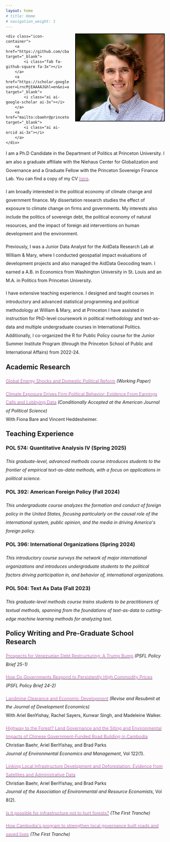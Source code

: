 ```yaml
---
layout: home
# title: Home
# navigation_weight: 1
---
```


<style type="text/css">
.image-left {
  display: block;
  margin-left: 20px;
  margin-right: auto;
  float: right;
}
.spaced-lines {line-height: 20pt;} 
</style>

<div class="image-icon-wrapper">
    <img src="images/profile.jpg" alt="profile" class="image-left" width="280px" style="border: 2px solid black;">

    <div class="icon-container">
        <a href="https://github.com/cbaehr" target="_blank">
            <i class="fab fa-github-square fa-3x"></i>
        </a>
        <a href="https://scholar.google.com/citations?user=LrncMjEAAAAJ&hl=en&oi=ao" target="_blank">
            <i class="ai ai-google-scholar ai-3x"></i>
        </a>
        <a href="mailto:cbaehr@princeton.edu" target="_blank">
            <i class="ai ai-orcid ai-3x"></i>
        </a>
    </div>
</div>

<div markdown="1" class="spaced-lines">

I am a Ph.D Candidate in the Department of Politics at Princeton University. I am also a graduate affiliate with the Niehaus Center for Globalization and Governance and a Graduate Fellow with the Princeton Sovereign Finance Lab. You can find a copy of my CV [<span style="color:#c869bf">here</span>](https://www.dropbox.com/scl/fi/weg2rg8lvsnqxf0pxq67n/baehr_cv.pdf?rlkey=iny8alh8wug8urs394w1djrwa&st=uklrefpt&dl=0).

I am broadly interested in the political economy of climate change and government finance. My dissertation research studies the effect of exposure to climate change on firms and governments. My interests also include the politics of sovereign debt, the political economy of natural resources, and the impact of foreign aid interventions on human development and the environment.

Previously, I was a Junior Data Analyst for the AidData Research Lab at William & Mary, where I conducted geospatial impact evaluations of development projects and also managed the AidData Geocoding team. I earned a A.B. in Economics from Washington University in St. Louis and an M.A. in Politics from Princeton University. 

I have extensive teaching experience. I designed and taught courses in introductory and advanced statistical programming and political methodology at William & Mary, and at Princeton I have assisted in instruction for PhD-level coursework in political methodology and text-as-data and multiple undergraduate courses in International Politics. Additionally, I co-organized the R for Public Policy course for the Junior Summer Institute Program (through the Princeton School of Public and International Affairs) from 2022-24.

<h2 style="margin-top:20px;"><b>Academic Research</b></h2>

[<span style="color:#c869bf">Global Energy Shocks and Domestic Political Reform</span>](https://www.dropbox.com/scl/fi/ilrzcgqoqaaoofltkfn9r/Baehr_Resources_CPW.pdf?rlkey=fwll7tskgkd7naizrf4hrdu24&st=0k921ru1&dl=0) *(Working Paper)*

[<span style="color:#c869bf">Climate Exposure Drives Firm Political Behavior: Evidence From Earnings Calls and Lobbying Data</span>](https://osf.io/preprints/socarxiv/yq27d) *(Conditionally Accepted at the American Journal of Political Science)* <br>
With Fiona Bare and Vincent Heddesheimer.

<h2 style="margin-top:20px;"><b>Teaching Experience</b></h2>

<h3 style="margin-top:16px;">POL 574: Quantitative Analysis IV (Spring 2025)</h3>
<i>This graduate-level, advanced methods course introduces students to the frontier of empirical text-as-data methods, with a focus on applications in political science.</i>

<h3 style="margin-top:16px;">POL 392: American Foreign Policy (Fall 2024)</h3>
<i>This undergraduate course analyzes the formation and conduct of foreign policy in the United States, focusing particularly on the causal role of the international system, public opinion, and the media in driving America's foreign policy.</i>

<h3 style="margin-top:16px;">POL 396: International Organizations (Spring 2024)</h3>
<i>This introductory course surveys the network of major international organizations and introduces undergraduate students to the political factors driving participation in, and behavior of, international organizations.</i>

<h3 style="margin-top:16px;">POL 504: Text As Data (Fall 2023)</h3>
<i>This graduate-level methods course trains students to be practitioners of textual methods, spanning from the foundations of text-as-data to cutting-edge machine learning methods for analyzing text.</i>

<h2 style="margin-top:20px;"><b>Policy Writing and Pre-Graduate School Research</b></h2>

[<span style="color:#c869bf">Prospects for Venezuelan Debt Restructuring: A Trump Bump</span>](https://psfl.princeton.edu/sites/g/files/toruqf5686/files/documents/Baehr%20Venezuela%20Brief%20Final.pdf) *(PSFL Policy Brief 25-1)*

[<span style="color:#c869bf">How Do Governments Respond to Persistently High Commodity Prices</span>](https://psfl.princeton.edu/sites/g/files/toruqf5686/files/documents/How%20Do%20Governments%20Respond%20to%20Persistently%20High%20Commodity%20Prices.pdf) *(PSFL Policy Brief 24-2)*

[<span style="color:#c869bf">Landmine Clearance and Economic Development</span>](https://www.dropbox.com/scl/fi/93it7lac13ht4vcn7wj21/BenYishay-et-al-May-2024-Landmine-Clearance-and-Economic-Development.pdf?rlkey=vrqwu12pcrhs585yd2gee1ss7&e=1&dl=0) *(Revise and Resubmit at the Journal of Development Economics)* <br>
With Ariel BenYishay, Rachel Sayers, Kunwar Singh, and Madeleine Walker.

[<span style="color:#c869bf">Highway to the Forest? Land Governance and the Siting and Environmental Impacts of Chinese Government-Funded Road Building in Cambodia</span>](https://www.sciencedirect.com/science/article/pii/S009506962300116X) <br>
Christian Baehr, Ariel BenYishay, and Brad Parks<br>
*Journal of Environmental Economics and Management*, Vol 122(1).

[<span style="color:#c869bf">Linking Local Infrastructure Development and Deforestation: Evidence from Satellites and Administrative Data</span>](https://www.journals.uchicago.edu/doi/full/10.1086/712800) <br>
Christian Baehr, Ariel BenYishay, and Brad Parks<br>
*Journal of the Association of Environmental and Resource Economists*, Vol 8(2).

[<span style="color:#c869bf">Is it possible for infrastructure not to hurt forests?</span>](https://www.aiddata.org/blog/is-it-possible-for-infrastructure-not-to-hurt-forests) *(The First Tranche)*

[<span style="color:#c869bf">How Cambodia's program to strengthen local governance built roads and saved lives</span>](https://www.aiddata.org/blog/how-cambodias-program-to-strengthen-local-governance-built-roads-and-saved-lives) *(The First Tranche)*

&nbsp;